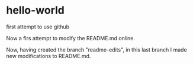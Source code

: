 # hello-world
first attempt to use github

Now a firs attempt to modify the README.md online.

Now, having created the branch "readme-edits", in this last branch I made new modifications to README.md.
